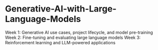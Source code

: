 # Generative-AI-with-Large-Language-Models
Week 1: Generative AI use cases, project lifecycle, and model pre-training
Week 2: Fine-tuning and evaluating large language models
Week 3: Reinforcement learning and LLM-powered applications

